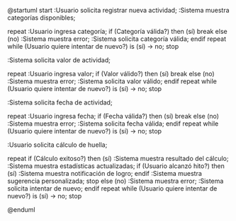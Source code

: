 @startuml
start
:Usuario solicita registrar nueva actividad;
:Sistema muestra categorías disponibles;

repeat
  :Usuario ingresa categoría;
  if (Categoría válida?) then (sí)
    break
  else (no)
    :Sistema muestra error;
    :Sistema solicita categoría válida;
  endif
repeat while (Usuario quiere intentar de nuevo?) is (sí)
-> no;
stop

:Sistema solicita valor de actividad;

repeat
  :Usuario ingresa valor;
  if (Valor válido?) then (sí)
    break
  else (no)
    :Sistema muestra error;
    :Sistema solicita valor válido;
  endif
repeat while (Usuario quiere intentar de nuevo?) is (sí)
-> no;
stop

:Sistema solicita fecha de actividad;

repeat
  :Usuario ingresa fecha;
  if (Fecha válida?) then (sí)
    break
  else (no)
    :Sistema muestra error;
    :Sistema solicita fecha válida;
  endif
repeat while (Usuario quiere intentar de nuevo?) is (sí)
-> no;
stop

:Usuario solicita cálculo de huella;

repeat
  if (Cálculo exitoso?) then (sí)
    :Sistema muestra resultado del cálculo;
    :Sistema muestra estadísticas actualizadas;
    if (Usuario alcanzó hito?) then (sí)
      :Sistema muestra notificación de logro;
    endif
    :Sistema muestra sugerencia personalizada;
    stop
  else (no)
    :Sistema muestra error;
    :Sistema solicita intentar de nuevo;
  endif
repeat while (Usuario quiere intentar de nuevo?) is (sí)
-> no;
stop

@enduml